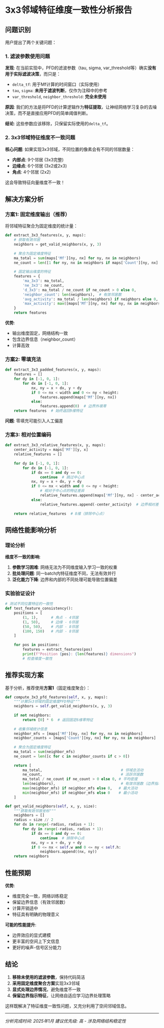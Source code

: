 # 3x3邻域特征维度一致性分析报告

## 问题识别

用户提出了两个关键问题：

### 1. 滤波参数使用问题

**发现**: 在当前实现中，PFD的滤波参数（tau, sigma, var_threshold等）确实**没有用于实际滤波决策**，而只是：

- `delta_tf`: 用于Mf计算的时间窗口（实际使用）
- `tau`, `sigma`: **未用于滤波判断**，仅作为注释中的参考
- `var_threshold`, `neighbor_threshold`: **完全未使用**

**原因**: 我们的方法是将PFD的计算逻辑作为**特征提取**，让神经网络学习复杂的去噪决策，而不是直接应用PFD的简单阈值判断。

**结论**: 这些参数应该移除，只保留实际使用的`delta_tf`。

### 2. 3x3邻域特征维度不一致问题

**核心问题**: 如果实现3x3邻域，不同位置的像素会有不同的邻居数量：

- **内部点**: 9个邻居 (3x3完整)
- **边缘点**: 6个邻居 (3x2或2x3)  
- **角点**: 4个邻居 (2x2)

这会导致特征向量维度不一致！

## 解决方案分析

### 方案1: 固定维度输出（推荐）

将邻域特征聚合为固定维度的统计量：

```python
def extract_3x3_features(x, y, maps):
    # 获取有效邻居
    neighbors = get_valid_neighbors(x, y, 3)
    
    # 聚合为固定维度特征
    ma_total = sum(maps['Mf'][ny, nx] for ny, nx in neighbors)
    ne_count = len([1 for ny, nx in neighbors if maps['Count'][ny, nx] > 0])
    
    # 固定输出维度的特征
    features = {
        'ma_3x3': ma_total,
        'ne_3x3': ne_count, 
        'd_3x3': ma_total / ne_count if ne_count > 0 else 0,
        'neighbor_count': len(neighbors),  # 有效邻居数
        'avg_activity': ma_total / len(neighbors) if neighbors else 0,
        'max_activity': max([maps['Mf'][ny, nx] for ny, nx in neighbors], default=0)
    }
    return features
```

**优势**:
- 输出维度固定，网络结构一致
- 包含边界信息（neighbor_count）
- 计算高效

### 方案2: 零填充法

```python
def extract_3x3_padded_features(x, y, maps):
    features = []
    for dy in [-1, 0, 1]:
        for dx in [-1, 0, 1]:
            nx, ny = x + dx, y + dy
            if 0 <= nx < width and 0 <= ny < height:
                features.append(maps['Mf'][ny, nx])
            else:
                features.append(0)  # 边界外填零
    return features  # 始终返回9维特征
```

**问题**: 零填充可能引入人工偏差

### 方案3: 相对位置编码

```python
def extract_3x3_relative_features(x, y, maps):
    center_activity = maps['Mf'][y, x]
    relative_features = []
    
    for dy in [-1, 0, 1]:
        for dx in [-1, 0, 1]:
            if dx == 0 and dy == 0:
                continue  # 跳过中心点
            nx, ny = x + dx, y + dy
            if 0 <= nx < width and 0 <= ny < height:
                # 相对于中心点的特征差异
                relative_features.append(maps['Mf'][ny, nx] - center_activity)
            else:
                relative_features.append(-center_activity)  # 边界相对差异
    
    return relative_features  # 8维（排除中心点）
```

## 网络性能影响分析

### 理论分析

**维度不一致的影响**:
1. **参数学习困难**: 网络无法为不同维度输入学习一致的权重
2. **批处理问题**: 同一batch内特征维度不同，无法有效并行
3. **泛化能力下降**: 边界和内部的不同处理可能导致位置偏差

### 实验验证设计

```python
# 测试不同位置特征的一致性
def test_feature_consistency():
    positions = [
        (1, 1),      # 角点 - 4邻居
        (1, 50),     # 边缘 - 6邻居  
        (50, 50),    # 内部 - 8邻居
        (100, 150)   # 内部 - 8邻居
    ]
    
    for pos in positions:
        features = extract_features(pos)
        print(f"Position {pos}: {len(features)} dimensions")
        # 检查维度一致性
```

## 推荐实现方案

基于分析，推荐使用**方案1**（固定维度聚合）：

```python
def compute_3x3_pfd_features(self, x, y, maps):
    """计算3x3邻域的固定维度PFD特征"""
    neighbors = self.get_valid_neighbors(x, y, 3)
    
    if not neighbors:
        return [0] * 6  # 返回固定6维零特征
    
    # 收集邻域统计信息
    neighbor_mfs = [maps['Mf'][ny, nx] for ny, nx in neighbors]
    neighbor_counts = [maps['Count'][ny, nx] for ny, nx in neighbors]
    
    # 聚合为固定维度特征
    ma_total = sum(neighbor_mfs)
    ne_count = len([c for c in neighbor_counts if c > 0])
    
    return [
        ma_total,                                    # 邻域总活动
        ne_count,                                    # 活跃邻居数
        ma_total / ne_count if ne_count > 0 else 0, # 平均密度
        len(neighbors),                              # 有效邻居数（边界指示器）
        max(neighbor_mfs) if neighbor_mfs else 0,   # 最大活动
        min(neighbor_mfs) if neighbor_mfs else 0    # 最小活动
    ]

def get_valid_neighbors(self, x, y, size):
    """获取有效邻居坐标"""
    neighbors = []
    radius = size // 2
    for dx in range(-radius, radius + 1):
        for dy in range(-radius, radius + 1):
            if dx == 0 and dy == 0:
                continue  # 排除中心点
            nx, ny = x + dx, y + dy
            if 0 <= nx < self.w and 0 <= ny < self.h:
                neighbors.append((nx, ny))
    return neighbors
```

## 性能预期

**优势**:
- 维度完全一致，网络训练稳定
- 保留边界信息（有效邻居数）
- 计算开销适中
- 特征具有明确的物理意义

**可能的性能提升**:
- 边界效应的显式建模
- 更丰富的空间上下文信息
- 更好的噪声-信号区分能力

## 结论

1. **移除未使用的滤波参数**，保持代码简洁
2. **采用固定维度聚合方案**实现3x3邻域
3. **显式处理边界情况**，避免维度不一致
4. **保留边界指示特征**，让网络自适应学习边界处理策略

这样既解决了特征维度一致性问题，又充分利用了空间邻域信息。

---

*分析完成时间: 2025年1月*
*建议优先级: 高 - 涉及网络结构稳定性*